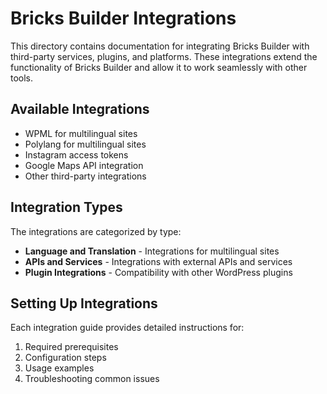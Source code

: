 # Bricks Builder Integrations

This directory contains documentation for integrating Bricks Builder with third-party services, plugins, and platforms. These integrations extend the functionality of Bricks Builder and allow it to work seamlessly with other tools.

## Available Integrations

- WPML for multilingual sites
- Polylang for multilingual sites
- Instagram access tokens
- Google Maps API integration
- Other third-party integrations

## Integration Types

The integrations are categorized by type:

- **Language and Translation** - Integrations for multilingual sites
- **APIs and Services** - Integrations with external APIs and services
- **Plugin Integrations** - Compatibility with other WordPress plugins

## Setting Up Integrations

Each integration guide provides detailed instructions for:

1. Required prerequisites
2. Configuration steps
3. Usage examples
4. Troubleshooting common issues